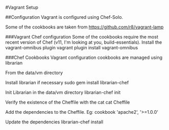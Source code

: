 #Vagrant Setup

##Configuration
Vagrant is configured using Chef-Solo.

Some of the cookbooks are taken from https://github.com/r8/vagrant-lamp

###Vagrant Chef configuration
Some of the cookbooks require the most recent version of Chef (v11, I'm looking at you, build-essentials).
Install the vagrant-omnibus plugin
    vagrant plugin install vagrant-omnibus

###Chef Cookbooks
Vagrant configuration cookbooks are managed using librarian

From the data/vm directory

Install librarian if necessary
    sudo gem install librarian-chef

Init Librarian in the data/vm directory
    librarian-chef init

Verify the existence of the Cheffile with the cat
    cat Cheffile

Add the dependencies to the Cheffile. Eg:
    cookbook 'apache2', '>=1.0.0'

Update the dependencies
    librarian-chef install